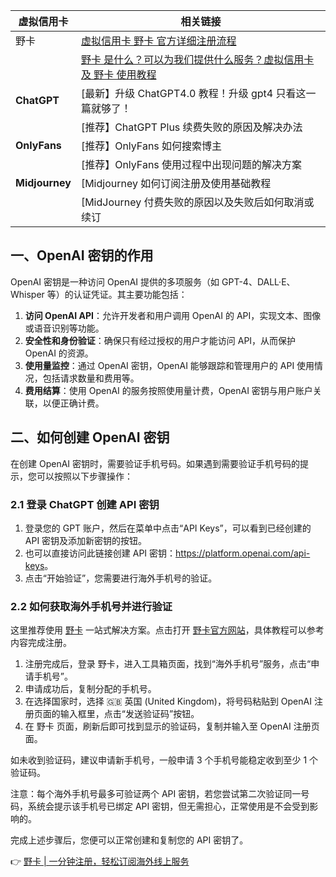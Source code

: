 | **虚拟信用卡**   | **相关链接**                                                                                  |
|------------------|---------------------------------------------------------------------------------------------|
| 野卡          | [虚拟信用卡 野卡 官方详细注册流程](https://bit.ly/bewildcard)                       |
|                  | [野卡 是什么？可以为我们提供什么服务？虚拟信用卡及 野卡 使用教程](https://bit.ly/bewildcard) |
| **ChatGPT**      | [最新】升级 ChatGPT4.0 教程！升级 gpt4 只看这一篇就够了！                                    |
|                  | [推荐】ChatGPT Plus 续费失败的原因及解决办法                                                |
| **OnlyFans**     | [推荐】OnlyFans 如何搜索博主                                                                  |
|                  | [推荐】OnlyFans 使用过程中出现问题的解决方案                                                |
| **Midjourney**   | [Midjourney 如何订阅注册及使用基础教程                                                      |
|                  | [MidJourney 付费失败的原因以及失败后如何取消或续订                                          |

## 一、OpenAI 密钥的作用

OpenAI 密钥是一种访问 OpenAI 提供的多项服务（如 GPT-4、DALL·E、Whisper 等）的认证凭证。其主要功能包括：

1. **访问 OpenAI API**：允许开发者和用户调用 OpenAI 的 API，实现文本、图像或语音识别等功能。
2. **安全性和身份验证**：确保只有经过授权的用户才能访问 API，从而保护 OpenAI 的资源。
3. **使用量监控**：通过 OpenAI 密钥，OpenAI 能够跟踪和管理用户的 API 使用情况，包括请求数量和费用等。
4. **费用结算**：使用 OpenAI 的服务按照使用量计费，OpenAI 密钥与用户账户关联，以便正确计费。

## 二、如何创建 OpenAI 密钥

在创建 OpenAI 密钥时，需要验证手机号码。如果遇到需要验证手机号码的提示，您可以按照以下步骤操作：

### 2.1 登录 ChatGPT 创建 API 密钥

1. 登录您的 GPT 账户，然后在菜单中点击“API Keys”，可以看到已经创建的 API 密钥及添加新密钥的按钮。
2. 也可以直接访问此链接创建 API 密钥：<https://platform.openai.com/api-keys>。
3. 点击“开始验证”，您需要进行海外手机号的验证。

### 2.2 如何获取海外手机号并进行验证

这里推荐使用 [野卡](https://bit.ly/bewildcard) 一站式解决方案。点击打开 [野卡官方网站](https://bit.ly/bewildcard)，具体教程可以参考内容完成注册。

1. 注册完成后，登录 野卡，进入工具箱页面，找到“海外手机号”服务，点击“申请手机号”。
2. 申请成功后，复制分配的手机号。
3. 在选择国家时，选择 🇬🇧 英国 (United Kingdom)，将号码粘贴到 OpenAI 注册页面的输入框里，点击“发送验证码”按钮。
4. 在 野卡 页面，刷新后即可找到显示的验证码，复制并输入至 OpenAI 注册页面。

如未收到验证码，建议申请新手机号，一般申请 3 个手机号能稳定收到至少 1 个验证码。

注意：每个海外手机号最多可验证两个 API 密钥，若您尝试第二次验证同一号码，系统会提示该手机号已绑定 API 密钥，但无需担心，正常使用是不会受到影响的。

完成上述步骤后，您便可以正常创建和复制您的 API 密钥了。

👉 [野卡 | 一分钟注册，轻松订阅海外线上服务](https://bit.ly/bewildcard)